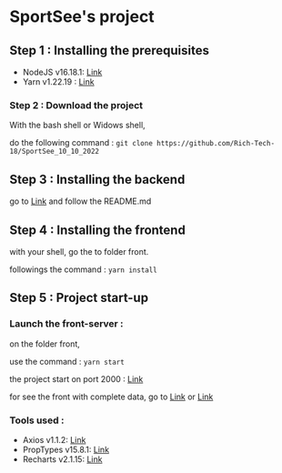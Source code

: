# SportSee's project
## Step 1 : Installing the prerequisites

* NodeJS v16.18.1: [Link](https://nodejs.org/fr/download/)
* Yarn v1.22.19 : [Link](https://classic.yarnpkg.com/lang/en/docs/install/#windows-stable)

### Step 2 : Download the project

With the bash shell or Widows shell,

do the following command : ```git clone https://github.com/Rich-Tech-18/SportSee_10_10_2022```

## Step 3 : Installing the backend

go to [Link](https://github.com/OpenClassrooms-Student-Center/P9-front-end-dashboard) and follow the README.md

## Step 4 : Installing the frontend

with your shell, go the to folder front.

followings the command : ```yarn install```


## Step 5 : Project start-up

### Launch the front-server :

on the folder front,

use the command : ```yarn start```

the project start on port 2000 : [Link](http://localhost:2000/)

for see the front with complete data, go to [Link](http://localhost:2000/18)
or [Link](http://localhost:2000/12)

### Tools used :

* Axios v1.1.2: [Link](https://axios-http.com/fr/docs/intro)
* PropTypes v15.8.1: [Link](https://en.reactjs.org/docs/typechecking-with-proptypes.html)
* Recharts v2.1.15: [Link](https://recharts.org/en-US/)
